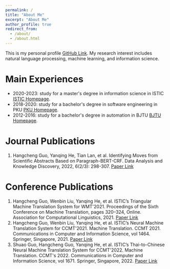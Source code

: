 ```yaml
---
permalink: /
title: "About Me"
excerpt: "About Me"
author_profile: true
redirect_from: 
  - /about/
  - /about.html
---
```


This is my personal profile [GitHub Link](https://thomasghc.github.io/). My research interest includes natural language processing, machine learning, and information science.

Main Experiences
======
  - 2020-2023:  study for a master's degree in information science in ISTIC [ISTIC Homepage](https://www.istic.ac.cn/).
  - 2018-2020:  study for a bachelor's degree in software engineering in PKU [PKU Homepage](https://www.pku.edu.cn/).
  - 2012-2016:  study for a bachelor's degree in automation in BJTU [BJTU Homepage](https://bjtu.edu.cn/).

Journal Publications
======
1. Hangcheng Guo, Yanqing He, Tian Lan, et al. Identifying Moves from Scientific Abstracts Based on Paragraph-BERT-CRF. Data Analysis and Knowledge Discovery, 2022, 6(2/3): 298-307. [Paper Link](https://manu44.magtech.com.cn/Jwk_infotech_wk3/CN/Y2022/V6/I2/3/298)

Conference Publications
======
1. Hangcheng Guo, Wenbin Liu, Yanqing He, et al. ISTIC’s Triangular Machine Translation System for WMT'2021. Proceedings of the Sixth Conference on Machine Translation, pages 320–324, Online. Association for Computational Linguistics, 2021. [Paper Link](https://aclanthology.org/2021.wmt-1.36/)
2. Hangcheng Guo, Wenbin Liu, Yanqing He, et al. ISTIC’s Neural Machine Translation System for CCMT'2021. Machine Translation. CCMT 2021. Communications in Computer and Information Science, vol 1464. Springer, Singapore, 2021. [Paper Link](https://doi.org/10.1007/978-981-16-7512-6_9/)
3. Shuao Guo, Hangcheng Guo, Yanqing He, et al. ISTIC’s Thai-to-Chinese Neural Machine Translation System for CCMT'2022. Machine Translation. CCMT's 2022. Communications in Computer and Information Science, vol 1671. Springer, Singapore, 2022. [Paper Link](https://doi.org/10.1007/978-981-19-7960-6_16/)


